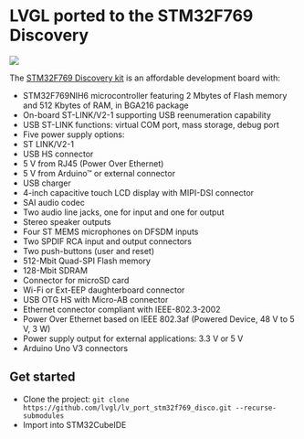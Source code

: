 # LVGL ported to the STM32F769 Discovery
<img src="https://i.ytimg.com/vi/ZUJxbCbBod0/maxresdefault.jpg">

The [STM32F769 Discovery kit](https://www.st.com/en/evaluation-tools/32f769idiscovery.html) is an affordable development board with:
* STM32F769NIH6 microcontroller featuring 2 Mbytes of Flash memory and 512 Kbytes of RAM, in BGA216 package
* On-board ST-LINK/V2-1 supporting USB reenumeration capability
* USB ST-LINK functions: virtual COM port, mass storage, debug port
* Five power supply options:
* ST LINK/V2-1
* USB HS connector
* 5 V from RJ45 (Power Over Ethernet)
* 5 V from Arduino™ or external connector
* USB charger
* 4-inch capacitive touch LCD display with MIPI-DSI connector
* SAI audio codec
* Two audio line jacks, one for input and one for output
* Stereo speaker outputs
* Four ST MEMS microphones on DFSDM inputs
* Two SPDIF RCA input and output connectors
* Two push-buttons (user and reset)
* 512-Mbit Quad-SPI Flash memory
* 128-Mbit SDRAM
* Connector for microSD card
* Wi-Fi or Ext-EEP daughterboard connector
* USB OTG HS with Micro-AB connector
* Ethernet connector compliant with IEEE-802.3-2002
* Power Over Ethernet based on IEEE 802.3af (Powered Device, 48 V to 5 V, 3 W)
* Power supply output for external applications: 3.3 V or 5 V
* Arduino Uno V3 connectors


## Get started
- Clone the project: `git clone https://github.com/lvgl/lv_port_stm32f769_disco.git --recurse-submodules`
- Import into STM32CubeIDE
